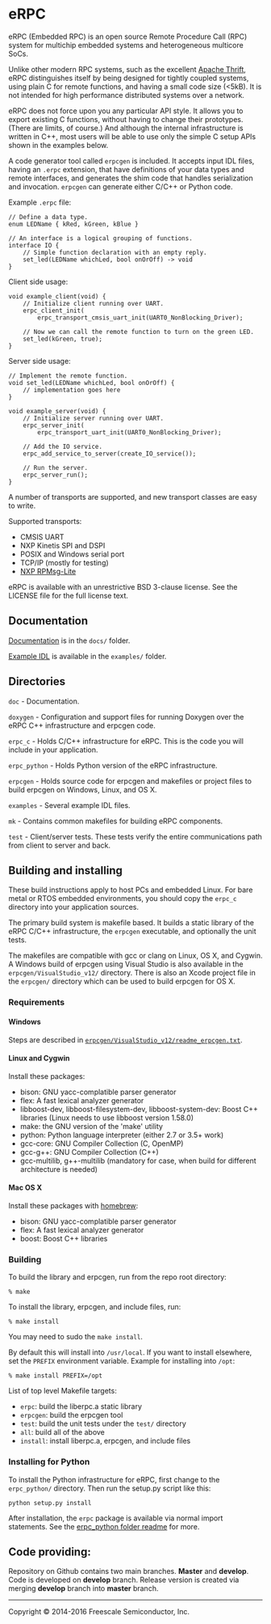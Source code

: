 # eRPC

eRPC (Embedded RPC) is an open source Remote Procedure Call (RPC) system for multichip embedded systems and heterogeneous multicore SoCs.

Unlike other modern RPC systems, such as the excellent [Apache Thrift](http://thrift.apache.org), eRPC distinguishes itself by being designed for tightly coupled systems, using plain C for remote functions, and having a small code size (<5kB). It is not intended for high performance distributed systems over a network.

eRPC does not force upon you any particular API style. It allows you to export existing C functions, without having to change their prototypes. (There are limits, of course.) And although the internal infrastructure is written in C++, most users will be able to use only the simple C setup APIs shown in the examples below.

A code generator tool called `erpcgen` is included. It accepts input IDL files, having an `.erpc` extension, that have definitions of your data types and remote interfaces, and generates the shim code that handles serialization and invocation. `erpcgen` can generate either C/C++ or Python code.

Example `.erpc` file:

~~~~~{java}
// Define a data type.
enum LEDName { kRed, kGreen, kBlue }

// An interface is a logical grouping of functions.
interface IO {
    // Simple function declaration with an empty reply.
    set_led(LEDName whichLed, bool onOrOff) -> void
}
~~~~~

Client side usage:
~~~~~{c}
void example_client(void) {
    // Initialize client running over UART.
    erpc_client_init(
        erpc_transport_cmsis_uart_init(UART0_NonBlocking_Driver);

    // Now we can call the remote function to turn on the green LED.
    set_led(kGreen, true);
}
~~~~~

Server side usage:
~~~~~{c}
// Implement the remote function.
void set_led(LEDName whichLed, bool onOrOff) {
    // implementation goes here
}

void example_server(void) {
    // Initialize server running over UART.
    erpc_server_init(
        erpc_transport_uart_init(UART0_NonBlocking_Driver);

    // Add the IO service.
    erpc_add_service_to_server(create_IO_service());

    // Run the server.
    erpc_server_run();
}
~~~~~

A number of transports are supported, and new transport classes are easy to write.

Supported transports:

* CMSIS UART
* NXP Kinetis SPI and DSPI
* POSIX and Windows serial port
* TCP/IP (mostly for testing)
* [NXP RPMsg-Lite](https://github.com/NXPmicro/rpmsg-lite)

eRPC is available with an unrestrictive BSD 3-clause license. See the LICENSE file for the full license text.

## Documentation

[Documentation](docs/README.md) is in the `docs/` folder.

[Example IDL](examples/README.md) is available in the `examples/` folder.


## Directories

`doc` - Documentation.

`doxygen` - Configuration and support files for running Doxygen over the eRPC C++ infrastructure and erpcgen code.

`erpc_c` - Holds C/C++ infrastructure for eRPC. This is the code you will include in your application.

`erpc_python` - Holds Python version of the eRPC infrastructure.

`erpcgen` - Holds source code for erpcgen and makefiles or project files to build erpcgen on Windows, Linux, and OS X.

`examples` - Several example IDL files.

`mk` - Contains common makefiles for building eRPC components.

`test` - Client/server tests. These tests verify the entire communications path from client to server and back.


## Building and installing

These build instructions apply to host PCs and embedded Linux. For bare metal or RTOS embedded environments, you should copy the `erpc_c` directory into your application sources.

The primary build system is makefile based. It builds a static library of the eRPC C/C++ infrastructure, the `erpcgen` executable, and optionally the unit tests.

The makefiles are compatible with gcc or clang on Linux, OS X, and Cygwin. A Windows build
of erpcgen using Visual Studio is also available in the `erpcgen/VisualStudio_v12/` directory.
There is also an Xcode project file in the `erpcgen/` directory which can be used to build erpcgen
for OS X.

### Requirements

#### Windows

Steps are described in [`erpcgen/VisualStudio_v12/readme_erpcgen.txt`](erpcgen/VisualStudio_v12/readme_erpcgen.txt).

#### Linux and Cygwin

Install these packages:
* bison: GNU yacc-complatible parser generator
* flex: A fast lexical analyzer generator
* libboost-dev, libboost-filesystem-dev, libboost-system-dev: Boost C++ libraries (Linux needs to use libboost version 1.58.0)
* make: the GNU version of the 'make' utility
* python: Python language interpreter (either 2.7 or 3.5+ work)
* gcc-core: GNU Compiler Collection (C, OpenMP)
* gcc-g++: GNU Compiler Collection (C++)
* gcc-multilib, g++-multilib (mandatory for case, when build for different architecture is needed)

#### Mac OS X

Install these packages with [homebrew](http://brew.sh/):
* bison: GNU yacc-complatible parser generator
* flex: A fast lexical analyzer generator
* boost: Boost C++ libraries

### Building

To build the library and erpcgen, run from the repo root directory:

    % make

To install the library, erpcgen, and include files, run:

    % make install

You may need to sudo the `make install`.

By default this will install into `/usr/local`. If you want to install elsewhere, set the `PREFIX` environment variable. Example for installing into `/opt`:

    % make install PREFIX=/opt

List of top level Makefile targets:
- `erpc`: build the liberpc.a static library
- `erpcgen`: build the erpcgen tool
- `test`: build the unit tests under the `test/` directory
- `all`: build all of the above
- `install`: install liberpc.a, erpcgen, and include files

### Installing for Python

To install the Python infrastructure for eRPC, first change to the `erpc_python/` directory. Then run the setup.py script like this:

    python setup.py install

After installation, the `erpc` package is available via normal import statements. See the [erpc_python folder readme](erpc_python/readme.md) for more.

## Code providing:

Repository on Github contains two main branches. __Master__ and __develop__. Code is developed on __develop__ branch. Release version is created via merging __develop__ branch into __master__ branch.

---
Copyright © 2014-2016 Freescale Semiconductor, Inc.
